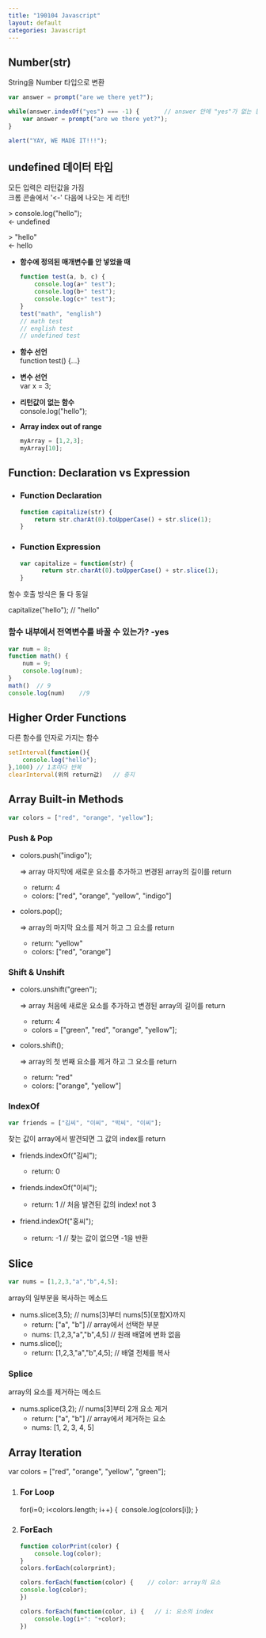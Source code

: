 ```yaml
---
title: "190104 Javascript"
layout: default
categories: Javascript
---
```


## Number(str)

String을 Number 타입으로 변환

```js
var answer = prompt("are we there yet?");

while(answer.indexOf("yes") === -1) {		// answer 안에 "yes"가 없는 동안에는 반복하겠다!
	var answer = prompt("are we there yet?");
}

alert("YAY, WE MADE IT!!!");
```

## undefined 데이터 타입

모든 입력은 리턴값을 가짐  
크롬 콘솔에서 '<-' 다음에 나오는 게 리턴!

\> console.log("hello");  
<- undefined

\> "hello"  
<- hello

* **함수에 정의된 매개변수를 안 넣었을 때**  
  ```js
  function test(a, b, c) {
      console.log(a+" test");
      console.log(b+" test");
      console.log(c+" test");
  }
  test("math", "english")
  // math test
  // english test
  // undefined test
  ```

* **함수 선언**  
   function test() {...}

* **변수 선언**  
  var x = 3;

* **리턴값이 없는 함수**  
	console.log("hello");

* **Array index out of range**  

  ```js
  myArray = [1,2,3];
  myArray[10];
  ```



## Function: Declaration vs Expression

* ### Function Declaration
	```javascript
	function capitalize(str) {
        return str.charAt(0).toUpperCase() + str.slice(1);
	}
	```
* ### Function Expression
  ```js
  var capitalize = function(str) {
        return str.charAt(0).toUpperCase() + str.slice(1);
  }
  ```

함수 호출 방식은 둘 다 동일

capitalize("hello");	// "hello"



### 함수 내부에서 전역변수를 바꿀 수 있는가? -yes

```js
var num = 8;
function math() {
    num = 9;
    console.log(num);
}
math()	// 9
console.log(num)	//9
```



## Higher Order Functions

다른 함수를 인자로 가지는 함수

```js
setInterval(function(){
    console.log("hello");
},1000)	// 1초마다 반복
clearInterval(위의 return값)	// 중지
```



## Array Built-in Methods

```js
var colors = ["red", "orange", "yellow"];
```

### Push & Pop
* colors.push("indigo");

  => array 마지막에 새로운 요소를 추가하고 변경된 array의 길이를 return

  * return: 4
  * colors: ["red", "orange", "yellow", "indigo"]

* colors.pop();

  => array의 마지막 요소를 제거 하고 그 요소를 return

  * return: "yellow"
  * colors: ["red", "orange"]

### Shift & Unshift


* colors.unshift("green");

  => array 처음에 새로운 요소를 추가하고 변경된 array의 길이를 return

  * return: 4
  * colors = ["green", "red", "orange", "yellow"];

* colors.shift();

  => array의 첫 번째 요소를 제거 하고 그 요소를 return

  - return: "red"
  - colors: ["orange", "yellow"]

### IndexOf
```js
var friends = ["김씨", "이씨", "박씨", "이씨"];
```

찾는 값이 array에서 발견되면 그 값의 index를 return

* friends.indexOf("김씨");

  * return: 0

* friends.indexOf("이씨");

  * return: 1    // 처음 발견된 값의 index! not 3

* friend.indexOf("홍씨");

  * return: -1    // 찾는 값이 없으면 -1을 반환

## Slice

```js
var nums = [1,2,3,"a","b",4,5];
```

array의 일부분을 복사하는 메소드

* nums.slice(3,5);    // nums[3]부터 nums[5]\(포함X)까지
    * return: ["a", "b"]	// array에서 선택한 부분
    * nums: [1,2,3,"a","b",4,5]    // 원래 배열에 변화 없음
* nums.slice();
    * return: [1,2,3,"a","b",4,5];    // 배열 전체를 복사

### Splice

array의 요소를 제거하는 메소드

* nums.splice(3,2);    // nums[3]부터 2개 요소 제거
  * return: ["a", "b"]	// array에서 제거하는 요소
  * nums: [1, 2, 3, 4, 5]



## Array Iteration

var colors = ["red", "orange", "yellow", "green"];

1. ### For Loop

   for(i=0; i<colors.length; i++) {
   ​    console.log(colors[i]);
   }

2. ### ForEach

    ```js
    function colorPrint(color) {
        console.log(color);
    }
    colors.forEach(colorprint);
    ```

    ```js
    colors.forEach(function(color) {	// color: array의 요소
    console.log(color);
    })
    ```

	```js
	colors.forEach(function(color, i) {	  // i: 요소의 index
		console.log(i+": "+color);
	})
	```
